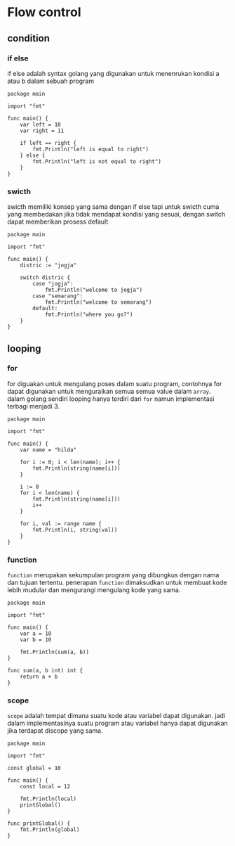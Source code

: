 # Flow control
## condition
### if else
if else adalah syntax golang yang digunakan untuk menenrukan kondisi a atau b dalam sebuah program
```
package main

import "fmt"

func main() {
    var left = 10
    var right = 11

    if left == right {
        fmt.Println("left is equal to right")
    } else {
        fmt.Println("left is not equal to right")
    }
}
```
### swicth
swicth memiliki konsep yang sama dengan if else tapi untuk swicth cuma yang membedakan jika tidak mendapat kondisi yang sesuai, dengan switch dapat memberikan prosess default
```
package main

import "fmt"

func main() {
    distric := "jogja"

    switch distric {
        case "jogja":
            fmt.Println("welcome to jogja")
        case "semarang": 
            fmt.Println("welcome to semarang")
        default:
            fmt.Println("where you go?")
    }
}
```

## looping
### for
for diguakan untuk mengulang poses dalam suatu program, contohnya for dapat digunakan untuk menguraikan semua semua value dalam `array`. dalam golang sendiri looping hanya terdiri dari `for` namun implementasi terbagi menjadi 3.
```
package main

import "fmt"

func main() {
    var name = "hilda"

	for i := 0; i < len(name); i++ {
		fmt.Println(string(name[i]))
	}

	i := 0
	for i < len(name) {
		fmt.Println(string(name[i]))
		i++
	}

	for i, val := range name {
		fmt.Println(i, string(val))
	}
}
```
### function
`function` merupakan sekumpulan program yang dibungkus dengan nama dan tujuan tertentu. penerapan `function` dimaksudkan untuk membuat kode lebih mudular dan mengurangi mengulang kode yang sama.
```
package main

import "fmt"

func main() {
    var a = 10
    var b = 10

    fmt.Println(sum(a, b))
}

func sum(a, b int) int {
    return a + b
}
```

### scope
`scope` adalah tempat dimana suatu kode atau variabel dapat digunakan. jadi dalam implementasinya suatu program atau variabel hanya dapat digunakan jika terdapat discope yang sama.
```
package main

import "fmt"

const global = 10

func main() {
    const local = 12

    fmt.Println(local)
    printGlobal()
}

func printGlobal() {
    fmt.Println(global)
}

```